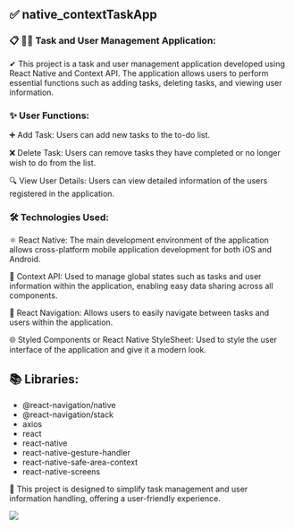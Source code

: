 ## ✅ native_contextTaskApp

### 📋 👩‍💻 Task and User Management Application:

✔ This project is a task and user management application developed using React Native and Context API. The application allows users to perform essential functions such as adding tasks, deleting tasks, and viewing user information.

### ✨ User Functions:

➕ Add Task: Users can add new tasks to the to-do list.

❌ Delete Task: Users can remove tasks they have completed or no longer wish to do from the list.

🔍 View User Details: Users can view detailed information of the users registered in the application.

### 🛠 Technologies Used:

⚛️ React Native: The main development environment of the application allows cross-platform mobile application development for both iOS and Android.

🔄 Context API: Used to manage global states such as tasks and user information within the application, enabling easy data sharing across all components.

🔗 React Navigation: Allows users to easily navigate between tasks and users within the application.

🌐 Styled Components or React Native StyleSheet: Used to style the user interface of the application and give it a modern look.

## 📚 Libraries:

 - @react-navigation/native
 - @react-navigation/stack
 - axios
 - react
 - react-native
 - react-native-gesture-handler
 - react-native-safe-area-context
 - react-native-screens
  

📌 This project is designed to simplify task management and user information handling, offering a user-friendly experience.

![](./src/image/contextTask.gif)
